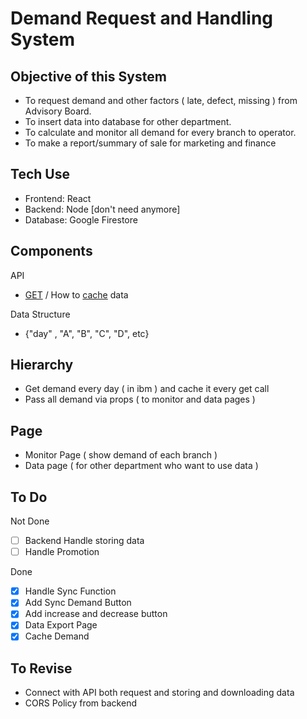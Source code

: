 # Demand Request and Handling System

## Objective of this System

- To request demand and other factors ( late, defect, missing ) from Advisory Board.
- To insert data into database for other department.
- To calculate and monitor all demand for every branch to operator.
- To make a report/summary of sale for marketing and finance

## Tech Use

- Frontend: React
- Backend: Node [don't need anymore]
- Database: Google Firestore

## Components

API

- [GET](https://ibmapi.onrender.com/Demand/) / How to [cache](https://www.robinwieruch.de/local-storage-react/#local-storage-in-react) data

Data Structure

- {"day" , "A", "B", "C", "D", etc}

## Hierarchy

- Get demand every day ( in ibm ) and cache it every get call
- Pass all demand via props ( to monitor and data pages )

## Page

- Monitor Page ( show demand of each branch )
- Data page ( for other department who want to use data )

## To Do

Not Done

- [ ] Backend Handle storing data
- [ ] Handle Promotion

Done

- [x] Handle Sync Function
- [x] Add Sync Demand Button
- [x] Add increase and decrease button
- [x] Data Export Page
- [x] Cache Demand

## To Revise

- Connect with API both request and storing and downloading data
- CORS Policy from backend
